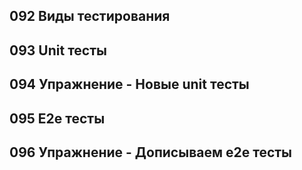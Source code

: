 ## 092 Виды тестирования









## 093 Unit тесты









## 094 Упражнение - Новые unit тесты









## 095 E2e тесты









## 096 Упражнение - Дописываем e2e тесты









